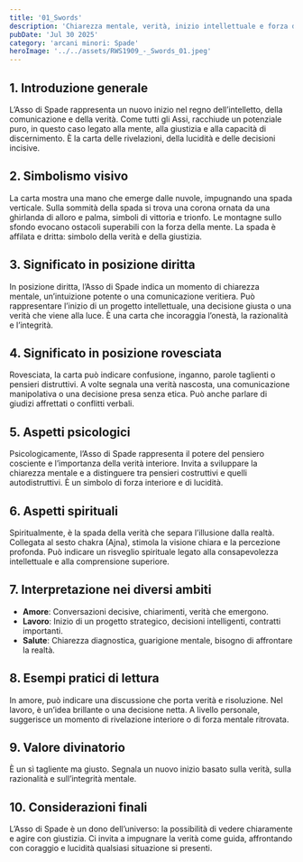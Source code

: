 ```yaml
---
title: '01_Swords'
description: 'Chiarezza mentale, verità, inizio intellettuale e forza del pensiero'
pubDate: 'Jul 30 2025'
category: 'arcani minori: Spade'
heroImage: '../../assets/RWS1909_-_Swords_01.jpeg'
---
```


## 1. Introduzione generale

L’Asso di Spade rappresenta un nuovo inizio nel regno dell’intelletto, della comunicazione e della verità. Come tutti gli Assi, racchiude un potenziale puro, in questo caso legato alla mente, alla giustizia e alla capacità di discernimento. È la carta delle rivelazioni, della lucidità e delle decisioni incisive.

## 2. Simbolismo visivo

La carta mostra una mano che emerge dalle nuvole, impugnando una spada verticale. Sulla sommità della spada si trova una corona ornata da una ghirlanda di alloro e palma, simboli di vittoria e trionfo. Le montagne sullo sfondo evocano ostacoli superabili con la forza della mente. La spada è affilata e dritta: simbolo della verità e della giustizia.

## 3. Significato in posizione diritta

In posizione diritta, l’Asso di Spade indica un momento di chiarezza mentale, un’intuizione potente o una comunicazione veritiera. Può rappresentare l’inizio di un progetto intellettuale, una decisione giusta o una verità che viene alla luce. È una carta che incoraggia l’onestà, la razionalità e l’integrità.

## 4. Significato in posizione rovesciata

Rovesciata, la carta può indicare confusione, inganno, parole taglienti o pensieri distruttivi. A volte segnala una verità nascosta, una comunicazione manipolativa o una decisione presa senza etica. Può anche parlare di giudizi affrettati o conflitti verbali.

## 5. Aspetti psicologici

Psicologicamente, l’Asso di Spade rappresenta il potere del pensiero cosciente e l’importanza della verità interiore. Invita a sviluppare la chiarezza mentale e a distinguere tra pensieri costruttivi e quelli autodistruttivi. È un simbolo di forza interiore e di lucidità.

## 6. Aspetti spirituali

Spiritualmente, è la spada della verità che separa l’illusione dalla realtà. Collegata al sesto chakra (Ajna), stimola la visione chiara e la percezione profonda. Può indicare un risveglio spirituale legato alla consapevolezza intellettuale e alla comprensione superiore.

## 7. Interpretazione nei diversi ambiti

- **Amore**: Conversazioni decisive, chiarimenti, verità che emergono.
- **Lavoro**: Inizio di un progetto strategico, decisioni intelligenti, contratti importanti.
- **Salute**: Chiarezza diagnostica, guarigione mentale, bisogno di affrontare la realtà.

## 8. Esempi pratici di lettura

In amore, può indicare una discussione che porta verità e risoluzione. Nel lavoro, è un’idea brillante o una decisione netta. A livello personale, suggerisce un momento di rivelazione interiore o di forza mentale ritrovata.

## 9. Valore divinatorio

È un sì tagliente ma giusto. Segnala un nuovo inizio basato sulla verità, sulla razionalità e sull’integrità mentale.

## 10. Considerazioni finali

L’Asso di Spade è un dono dell’universo: la possibilità di vedere chiaramente e agire con giustizia. Ci invita a impugnare la verità come guida, affrontando con coraggio e lucidità qualsiasi situazione si presenti.
